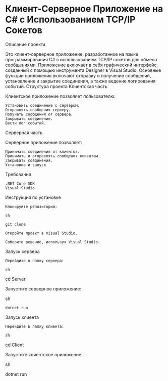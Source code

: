 # Клиент-Серверное Приложение на C# с Использованием TCP/IP Сокетов
Описание проекта

Это клиент-серверное приложение, разработанное на языке программирования C# с использованием TCP/IP сокетов для обмена сообщениями. Приложение включает в себя графический интерфейс, созданный с помощью инструмента Designer в Visual Studio. Основные функции приложения включают отправку и получение сообщений, установление и закрытие соединения, а также ведение логирования событий.
Структура проекта
Клиентская часть

Клиентское приложение позволяет пользователю:

    Установить соединение с сервером.
    Отправлять сообщения серверу.
    Получать сообщения от сервера.
    Закрывать соединение.
    Вести лог событий.

Серверная часть

Серверное приложение позволяет:

    Принимать соединения от клиентов.
    Принимать и отправлять сообщения клиентам.
    Закрывать соединения.
    Установка и запуск
Требования

    .NET Core SDK
    Visual Studio

Инструкция по установке

    Клонируйте репозиторий:

    sh

    git clone 

    Откройте проект в Visual Studio.

    Соберите решение, используя Visual Studio.

Запуск сервера

    Перейдите в папку сервера:

    sh

cd Server

Запустите серверное приложение:

sh

    dotnet run

Запуск клиента

    Перейдите в папку клиента:

    sh

cd Client

Запустите клиентское приложение:

sh

dotnet run
